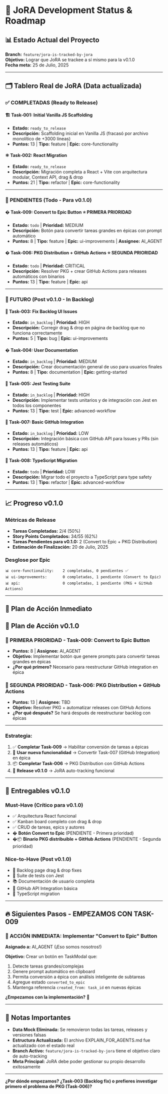 # 🎯 JoRA Development Status & Roadmap

## 📊 Estado Actual del Proyecto

**Branch:** `feature/jora-is-tracked-by-jora`  
**Objetivo:** Lograr que JoRA se trackee a sí mismo para la v0.1.0  
**Fecha meta:** 25 de Julio, 2025

---

## 🗂️ Tablero Real de JoRA (Data actualizada)

### ✅ **COMPLETADAS** (Ready to Release)

#### 🏗️ **Task-001: Initial Vanilla JS Scaffolding**
- **Estado:** `ready_to_release` 
- **Descripción:** Scaffolding inicial en Vanilla JS (fracasó por archivo monolítico de +3000 líneas)
- **Puntos:** 13 | **Tipo:** feature | **Epic:** core-functionality

#### ⚛️ **Task-002: React Migration** 
- **Estado:** `ready_to_release`
- **Descripción:** Migración completa a React + Vite con arquitectura modular, Context API, drag & drop
- **Puntos:** 21 | **Tipo:** refactor | **Epic:** core-functionality

---

### 🔄 **PENDIENTES** (Todo - Para v0.1.0)

#### � **Task-009: Convert to Epic Button** ⭐ **PRIMERA PRIORIDAD**
- **Estado:** `todo` | **Prioridad:** MEDIUM
- **Descripción:** Botón para convertir tareas grandes en épicas con prompt automático
- **Puntos:** 8 | **Tipo:** feature | **Epic:** ui-improvements | **Assignee:** AI_AGENT

#### � **Task-006: PKG Distribution + GitHub Actions** ⭐ **SEGUNDA PRIORIDAD**
- **Estado:** `todo` | **Prioridad:** CRITICAL
- **Descripción:** Resolver PKG + crear GitHub Actions para releases automáticos con binarios
- **Puntos:** 13 | **Tipo:** feature | **Epic:** api

---

### 🔮 **FUTURO** (Post v0.1.0 - In Backlog)

#### 🐛 **Task-003: Fix Backlog UI Issues** 
- **Estado:** `in_backlog` | **Prioridad:** HIGH
- **Descripción:** Corregir drag & drop en página de backlog que no funciona correctamente
- **Puntos:** 5 | **Tipo:** bug | **Epic:** ui-improvements

#### � **Task-004: User Documentation**
- **Estado:** `in_backlog` | **Prioridad:** MEDIUM  
- **Descripción:** Crear documentación general de uso para usuarios finales
- **Puntos:** 8 | **Tipo:** documentation | **Epic:** getting-started

#### 🧪 **Task-005: Jest Testing Suite**
- **Estado:** `in_backlog` | **Prioridad:** HIGH
- **Descripción:** Implementar tests unitarios y de integración con Jest en todos los componentes
- **Puntos:** 13 | **Tipo:** test | **Epic:** advanced-workflow

#### 🐙 **Task-007: Basic GitHub Integration** 
- **Estado:** `in_backlog` | **Prioridad:** LOW
- **Descripción:** Integración básica con GitHub API para Issues y PRs (sin releases automáticos)
- **Puntos:** 13 | **Tipo:** feature | **Epic:** api

#### 🔧 **Task-008: TypeScript Migration**  
- **Estado:** `todo` | **Prioridad:** LOW
- **Descripción:** Migrar todo el proyecto a TypeScript para type safety
- **Puntos:** 13 | **Tipo:** refactor | **Epic:** advanced-workflow

---

## 📈 Progreso v0.1.0

### Métricas de Release
- **Tareas Completadas:** 2/4 (50%)
- **Story Points Completados:** 34/55 (62%)
- **Tareas Pendientes para v0.1.0:** 2 (Convert to Epic + PKG Distribution)
- **Estimación de Finalización:** 20 de Julio, 2025

### Desglose por Epic
```
📊 core-functionality:    2 completadas, 0 pendientes ✅
📊 ui-improvements:       0 completadas, 1 pendiente (Convert to Epic)
📊 api:                   0 completadas, 1 pendiente (PKG + GitHub Actions)
```

---

## 🎯 Plan de Acción Inmediato

## 🎯 Plan de Acción v0.1.0

### **🥇 PRIMERA PRIORIDAD - Task-009: Convert to Epic Button**
- **Puntos:** 8 | **Assignee:** AI_AGENT
- **Objetivo:** Implementar botón que genere prompts para convertir tareas grandes en épicas
- **¿Por qué primero?** Necesario para reestructurar GitHub integration en épica

### **🥈 SEGUNDA PRIORIDAD - Task-006: PKG Distribution + GitHub Actions**  
- **Puntos:** 13 | **Assignee:** TBD
- **Objetivo:** Resolver PKG + automatizar releases con GitHub Actions
- **¿Por qué después?** Se hará después de reestructurar backlog con épicas

---

### **Estrategia:**
1. ✅ **Completar Task-009** → Habilitar conversión de tareas a épicas
2. 🔄 **Usar nueva funcionalidad** → Convertir Task-007 (GitHub Integration) en épica
3. 📦 **Completar Task-006** → PKG Distribution con GitHub Actions  
4. 🎉 **Release v0.1.0** → JoRA auto-tracking funcional

---

## 🚀 Entregables v0.1.0

### **Must-Have (Crítico para v0.1.0)**
- ✅ Arquitectura React funcional 
- ✅ Kanban board completo con drag & drop
- ✅ CRUD de tareas, epics y autores
- � **Botón Convert to Epic** (PENDIENTE - Primera prioridad)
- �📦 **Binario PKG distribuible + GitHub Actions** (PENDIENTE - Segunda prioridad)

### **Nice-to-Have (Post v0.1.0)**
- 🐛 Backlog page drag & drop fixes
- 🧪 Suite de tests con Jest
- 📚 Documentación de usuario completa
- 🐙 GitHub API Integration básica
- 🔧 TypeScript migration

---

## 🔥 Siguientes Pasos - EMPEZAMOS CON TASK-009

### **🚀 ACCIÓN INMEDIATA: Implementar "Convert to Epic" Button**

**Asignado a:** AI_AGENT (¡Eso somos nosotros!)

**Objetivo:** Crear un botón en TaskModal que:
1. Detecte tareas grandes/complejas  
2. Genere prompt automático en clipboard
3. Permita conversión a épica con análisis inteligente de subtareas
4. Agregue estado `converted_to_epic` 
5. Mantenga referencia `created_from: task_id` en nuevas épicas

**¿Empezamos con la implementación?** 🎯

---

## 📝 Notas Importantes

- **Data Mock Eliminada:** Se removieron todas las tareas, releases y versiones falsas
- **Estructura Actualizada:** El archivo EXPLAIN_FOR_AGENTS.md fue actualizado con el estado real
- **Branch Activo:** `feature/jora-is-tracked-by-jora` tiene el objetivo claro de auto-tracking
- **Meta Principal:** JoRA debe poder gestionar su propio desarrollo exitosamente

---

**¿Por dónde empezamos? ¿Task-003 (Backlog fix) o prefieres investigar primero el problema de PKG (Task-006)?**
